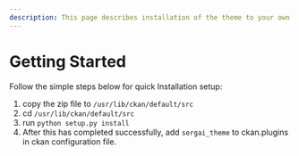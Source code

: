 ```yaml
---
description: This page describes installation of the theme to your own ckan website
---
```


# Getting Started

Follow the simple steps below for quick Installation setup:

1. copy the zip file to `/usr/lib/ckan/default/src`
2. cd `/usr/lib/ckan/default/src`
3. run `python setup.py install`
4. After this has completed successfully, add `sergai_theme` to ckan.plugins in ckan configuration file.

